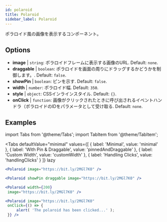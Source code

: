 ```yaml
---
id: polaroid
title: Polaroid
sidebar_label: Polaroid
---
```


ポラロイド風の画像を表示するコンポーネント。

## Options

* __image__ | `string`: ポラロイドフレームに表示する画像のURL. Default: `none`.
* __draggable__ | `boolean`: ポラロイドを画面の周りにドラッグするかどうかを制御します。. Default: `false`.
* __showPin__ | `boolean`: ピンを示す. Default: `false`.
* __width__ | `number`: ポラロイド幅. Default: `350`.
* __style__ | `object`: CSSインラインスタイル. Default: `{}`.
* __onClick__ | `function`: 画像がクリックされたときに呼び出されるイベントハンドラ（ポラロイドのIDをパラメータとして受け取る. Default: `none`.


## Examples

import Tabs from '@theme/Tabs';
import TabItem from '@theme/TabItem';

<Tabs
    defaultValue="minimal"
    values={[
        { label: 'Minimal', value: 'minimal' },
        { label: 'With Pin & Draggable', value: 'pinnedAndDraggable' },
        { label: 'Custom Width', value: 'customWidth' },
        { label: 'Handling Clicks', value: 'handlingClicks' }
    ]}
    lazy
>

<TabItem value="minimal">

```jsx live
<Polaroid image="https://bit.ly/2MGl7K0" />
```

</TabItem>

<TabItem value="pinnedAndDraggable">

```jsx live
<Polaroid showPin draggable image="https://bit.ly/2MGl7K0" />
```

</TabItem>

<TabItem value="customWidth">

```jsx live
<Polaroid width={200}
 image="https://bit.ly/2MGl7K0" />
```

</TabItem>

<TabItem value="handlingClicks">

```jsx live
<Polaroid image="https://bit.ly/2MGl7K0" 
 onClick={() => {
     alert( 'The polaroid has been clicked...' );
 }} />
```

</TabItem>

</Tabs>
